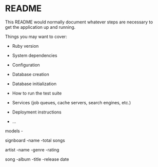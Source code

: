 # README

This README would normally document whatever steps are necessary to get the
application up and running.

Things you may want to cover:

* Ruby version

* System dependencies

* Configuration

* Database creation

* Database initialization

* How to run the test suite

* Services (job queues, cache servers, search engines, etc.)

* Deployment instructions

* ...


models -

signboard
-name
-total songs

artist
-name
-genre
-rating

song
-album
-title
-release date
